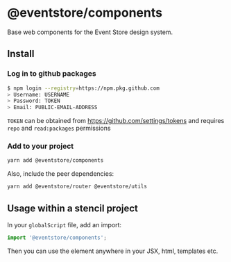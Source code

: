 # @eventstore/components

Base web components for the Event Store design system.

## Install

### Log in to github packages

```sh
$ npm login --registry=https://npm.pkg.github.com
> Username: USERNAME
> Password: TOKEN
> Email: PUBLIC-EMAIL-ADDRESS
```

`TOKEN` can be obtained from https://github.com/settings/tokens and requires `repo` and `read:packages` permissions

### Add to your project

```sh
yarn add @eventstore/components
```

Also, include the peer dependencies:

```sh
yarn add @eventstore/router @eventstore/utils
```

## Usage within a stencil project

In your `globalScript` file, add an import:

```ts
import '@eventstore/components';
```

Then you can use the element anywhere in your JSX, html, templates etc.

